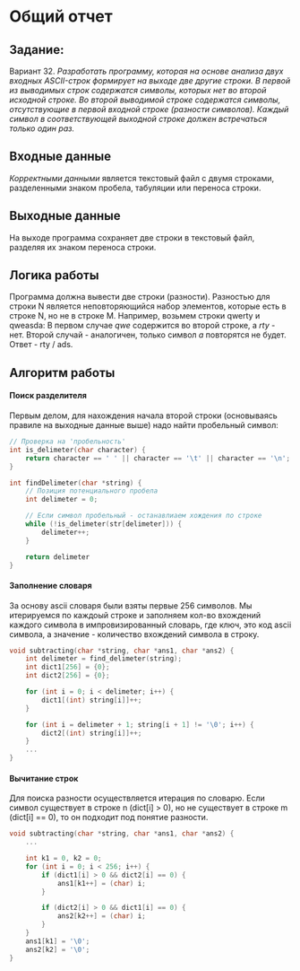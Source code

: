# Общий отчет

## Задание:
Вариант 32. *Разработать программу, которая на основе анализа двух входных ASCII-строк формирует на выходе две другие строки. В первой из выводимых строк содержатся символы, которых нет во второй исходной строке. Во второй выводимой строке содержатся символы, отсутствующие в первой входной строке (разности символов). Каждый символ в соответствующей выходной строке должен встречаться только один раз.*

## Входные данные
*Корректными данными* является текстовый файл с двумя строками, разделенными знаком пробела, табуляции или переноса строки.

## Выходные данные
На выходе программа сохраняет две строки в текстовый файл, разделяя их знаком переноса строки. 

## Логика работы
Программа должна вывести две строки (разности). Разностью для строки N является неповторяющийся набор элементов, которые есть в строке N, но не в строке M. Например, возьмем строки  qwerty и qweasda:
В первом случае *qwe* cодержится во второй строке, а *rty* - нет. 
Второй случай - аналогичен, только символ *а* повторятся не будет.  Ответ - rty / ads.

## Алгоритм работы
#### Поиск разделителя
Первым делом, для нахождения начала второй строки (основываясь правиле на выходные данные выше) надо найти пробельный символ:
```C
// Проверка на 'пробельность'
int is_delimeter(char character) {
    return character == ' ' || character == '\t' || character == '\n';
}

int findDelimeter(char *string) {
	// Позиция потенциального пробела
    int delimeter = 0;

    // Если символ пробельный - останавлиаем хождения по строке
    while (!is_delimeter(str[delimeter])) {
        delimeter++;
    }

    return delimeter
}
```

#### Заполнение словаря
За основу asсii словаря были взяты первые 256 символов. Мы итерируемся по каждоый строке и заполняем кол-во вхождений каждого символа в импровизированный словарь, где ключ, это код ascii символа, а значение - количество вхождений символа в строку.
```C
void subtracting(char *string, char *ans1, char *ans2) {
    int delimeter = find_delimeter(string);
	int dict1[256] = {0};
    int dict2[256] = {0};

    for (int i = 0; i < delimeter; i++) {
        dict1[(int) string[i]]++;
    }

    for (int i = delimeter + 1; string[i + 1] != '\0'; i++) {
        dict2[(int) string[i]]++;
    }
	...
}
```

#### Вычитание строк
Для поиска разности осуществляется итерация по словарю. Если символ существует в строке n (dict[i] > 0), но не существует в строке m (dict[i] == 0), то он подходит под понятие разности. 
```C
void subtracting(char *string, char *ans1, char *ans2) {
	...

    int k1 = 0, k2 = 0;
    for (int i = 0; i < 256; i++) {
        if (dict1[i] > 0 && dict2[i] == 0) {
            ans1[k1++] = (char) i;
        }

        if (dict2[i] > 0 && dict1[i] == 0) {
            ans2[k2++] = (char) i;
        }
    }
    ans1[k1] = '\0';
    ans2[k2] = '\0';
}
```

